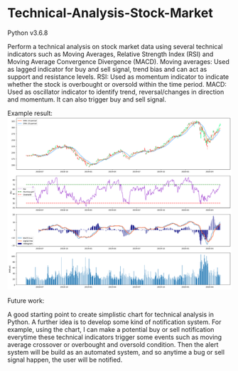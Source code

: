# Technical-Analysis-Stock-Market
Python v3.6.8

Perform a technical analysis on stock market data using several technical indicators such as Moving Averages, Relative Strength Index (RSI) and Moving Average Convergence Divergence (MACD). 
Moving averages: Used as lagged indicator for buy and sell signal, trend bias and can act as support and resistance levels.
RSI: Used as momentum indicator to indicate whether the stock is overbought or oversold within the time period.
MACD: Used as oscillator indicator to identify trend, reversal/changes in direction and momentum. It can also trigger buy and sell signal.

Example result:
<img src="charts/AAPL_technical_indicators.png">

Future work:

A good starting point to create simplistic chart for technical analysis in Python. A further idea is to develop some kind of notification system. For example, using the chart, I can make a potential buy or sell notification everytime these technical indicators trigger some events such as moving average crossover or overbought and oversold condition. Then the alert system will be build as an automated system, and so anytime a bug or sell signal happen, the user will be notified.
